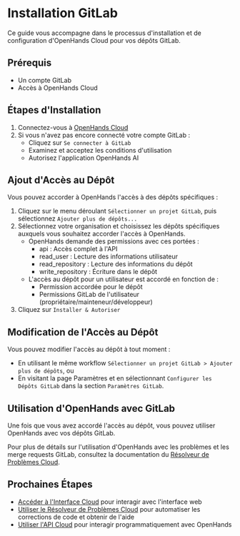# Installation GitLab

Ce guide vous accompagne dans le processus d'installation et de configuration d'OpenHands Cloud pour vos dépôts GitLab.

## Prérequis

- Un compte GitLab
- Accès à OpenHands Cloud

## Étapes d'Installation

1. Connectez-vous à [OpenHands Cloud](https://app.all-hands.dev)
2. Si vous n'avez pas encore connecté votre compte GitLab :
   - Cliquez sur `Se connecter à GitLab`
   - Examinez et acceptez les conditions d'utilisation
   - Autorisez l'application OpenHands AI

## Ajout d'Accès au Dépôt

Vous pouvez accorder à OpenHands l'accès à des dépôts spécifiques :

1. Cliquez sur le menu déroulant `Sélectionner un projet GitLab`, puis sélectionnez `Ajouter plus de dépôts...`
2. Sélectionnez votre organisation et choisissez les dépôts spécifiques auxquels vous souhaitez accorder l'accès à OpenHands.
   - OpenHands demande des permissions avec ces portées :
     - api : Accès complet à l'API
     - read_user : Lecture des informations utilisateur
     - read_repository : Lecture des informations du dépôt
     - write_repository : Écriture dans le dépôt
   - L'accès au dépôt pour un utilisateur est accordé en fonction de :
     - Permission accordée pour le dépôt
     - Permissions GitLab de l'utilisateur (propriétaire/mainteneur/développeur)
3. Cliquez sur `Installer & Autoriser`

## Modification de l'Accès au Dépôt

Vous pouvez modifier l'accès au dépôt à tout moment :
* En utilisant le même workflow `Sélectionner un projet GitLab > Ajouter plus de dépôts`, ou
* En visitant la page Paramètres et en sélectionnant `Configurer les Dépôts GitLab` dans la section `Paramètres GitLab`.

## Utilisation d'OpenHands avec GitLab

Une fois que vous avez accordé l'accès au dépôt, vous pouvez utiliser OpenHands avec vos dépôts GitLab.

Pour plus de détails sur l'utilisation d'OpenHands avec les problèmes et les merge requests GitLab, consultez la documentation du [Résolveur de Problèmes Cloud](./cloud-issue-resolver.md).

## Prochaines Étapes

- [Accéder à l'Interface Cloud](./cloud-ui.md) pour interagir avec l'interface web
- [Utiliser le Résolveur de Problèmes Cloud](./cloud-issue-resolver.md) pour automatiser les corrections de code et obtenir de l'aide
- [Utiliser l'API Cloud](./cloud-api.md) pour interagir programmatiquement avec OpenHands
